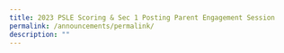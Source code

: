 ```yaml
---
title: 2023 PSLE Scoring & Sec 1 Posting Parent Engagement Session
permalink: /announcements/permalink/
description: ""
---
```

